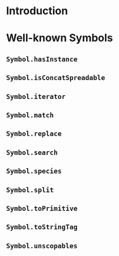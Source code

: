 # Introduction
# Well-known Symbols
## `Symbol.hasInstance`
## `Symbol.isConcatSpreadable`
## `Symbol.iterator`
## `Symbol.match`
## `Symbol.replace`
## `Symbol.search`
## `Symbol.species`
## `Symbol.split`
## `Symbol.toPrimitive`
## `Symbol.toStringTag`
## `Symbol.unscopables`